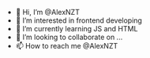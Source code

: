 - 👋 Hi, I’m @AlexNZT
- 👀 I’m interested in frontend developing
- 🌱 I’m currently learning JS and HTML
- 💞️ I’m looking to collaborate on ...
- 📫 How to reach me @AlexNZT

<!---
AlexNZT/AlexNZT is a ✨ special ✨ repository because its `README.md` (this file) appears on your GitHub profile.
You can click the Preview link to take a look at your changes.
--->
